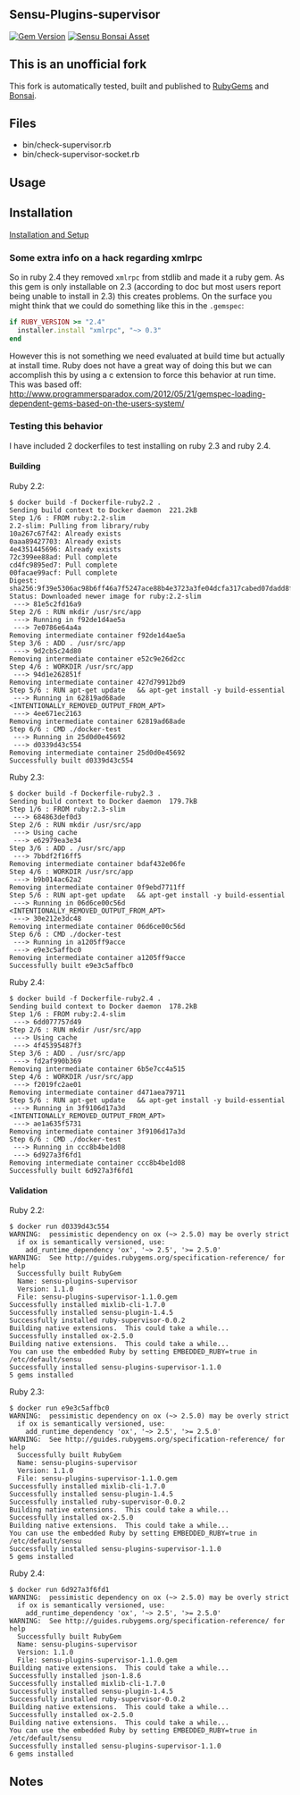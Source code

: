 ## Sensu-Plugins-supervisor

[![Gem Version](https://badge.fury.io/rb/sensu-plugins-supervisor-boutetnico.svg)](https://badge.fury.io/rb/sensu-plugins-supervisor-boutetnico.svg)
[![Sensu Bonsai Asset](https://img.shields.io/badge/Bonsai-Download%20Me-brightgreen.svg?colorB=89C967&logo=sensu)](https://bonsai.sensu.io/assets/boutetnico/sensu-plugins-supervisor)

## This is an unofficial fork

This fork is automatically tested, built and published to [RubyGems](https://rubygems.org/gems/sensu-plugins-supervisor-boutetnico/) and [Bonsai](https://bonsai.sensu.io/assets/boutetnico/sensu-plugins-supervisor).

## Files
 * bin/check-supervisor.rb
 * bin/check-supervisor-socket.rb

## Usage

## Installation

[Installation and Setup](http://sensu-plugins.io/docs/installation_instructions.html)

### Some extra info on a hack regarding xmlrpc
So in ruby 2.4 they removed `xmlrpc` from stdlib and made it a ruby gem. As this gem is only installable on 2.3 (according to doc but most users report being unable to install in 2.3) this creates problems. On the surface you might think that we could do something like this in the `.gemspec`:

```ruby
if RUBY_VERSION >= "2.4"
  installer.install "xmlrpc", "~> 0.3"
end
```

However this is not something we need evaluated at build time but actually at install time. Ruby does not have a great way of doing this but we can accomplish this by using a c extension to force this behavior at run time. This was based off: http://www.programmersparadox.com/2012/05/21/gemspec-loading-dependent-gems-based-on-the-users-system/

### Testing this behavior
I have included 2 dockerfiles to test installing on ruby 2.3 and ruby 2.4.

#### Building
Ruby 2.2:
```
$ docker build -f Dockerfile-ruby2.2 .
Sending build context to Docker daemon  221.2kB
Step 1/6 : FROM ruby:2.2-slim
2.2-slim: Pulling from library/ruby
10a267c67f42: Already exists
0aaa89427703: Already exists
4e4351445696: Already exists
72c399ee88ad: Pull complete
cd4fc9895ed7: Pull complete
00facae99acf: Pull complete
Digest: sha256:9f39e5306ac98b6ff46a7f5247ace88b4e3723a3fe04dcfa317cabed07dadd8f
Status: Downloaded newer image for ruby:2.2-slim
 ---> 81e5c2fd16a9
Step 2/6 : RUN mkdir /usr/src/app
 ---> Running in f92de1d4ae5a
 ---> 7e0786e64a4a
Removing intermediate container f92de1d4ae5a
Step 3/6 : ADD . /usr/src/app
 ---> 9d2cb5c24d80
Removing intermediate container e52c9e26d2cc
Step 4/6 : WORKDIR /usr/src/app
 ---> 94d1e262851f
Removing intermediate container 427d79912bd9
Step 5/6 : RUN apt-get update   && apt-get install -y build-essential
 ---> Running in 62819ad68ade
<INTENTIONALLY_REMOVED_OUTPUT_FROM_APT>
 ---> 4ee671ec2163
Removing intermediate container 62819ad68ade
Step 6/6 : CMD ./docker-test
 ---> Running in 25d0d0e45692
 ---> d0339d43c554
Removing intermediate container 25d0d0e45692
Successfully built d0339d43c554
```

Ruby 2.3:
```
$ docker build -f Dockerfile-ruby2.3 .
Sending build context to Docker daemon  179.7kB
Step 1/6 : FROM ruby:2.3-slim
 ---> 684863def0d3
Step 2/6 : RUN mkdir /usr/src/app
 ---> Using cache
 ---> e62979ea3e34
Step 3/6 : ADD . /usr/src/app
 ---> 7bbdf2f16ff5
Removing intermediate container bdaf432e06fe
Step 4/6 : WORKDIR /usr/src/app
 ---> b9b014ac62a2
Removing intermediate container 0f9ebd7711ff
Step 5/6 : RUN apt-get update   && apt-get install -y build-essential
 ---> Running in 06d6ce00c56d
<INTENTIONALLY_REMOVED_OUTPUT_FROM_APT>
 ---> 30e212e3dc48
Removing intermediate container 06d6ce00c56d
Step 6/6 : CMD ./docker-test
 ---> Running in a1205ff9acce
 ---> e9e3c5affbc0
Removing intermediate container a1205ff9acce
Successfully built e9e3c5affbc0
```

Ruby 2.4:
```
$ docker build -f Dockerfile-ruby2.4 .
Sending build context to Docker daemon  178.2kB
Step 1/6 : FROM ruby:2.4-slim
 ---> 6dd077757d49
Step 2/6 : RUN mkdir /usr/src/app
 ---> Using cache
 ---> 4f45395487f3
Step 3/6 : ADD . /usr/src/app
 ---> fd2af990b369
Removing intermediate container 6b5e7cc4a515
Step 4/6 : WORKDIR /usr/src/app
 ---> f2019fc2ae01
Removing intermediate container d471aea79711
Step 5/6 : RUN apt-get update   && apt-get install -y build-essential
 ---> Running in 3f9106d17a3d
<INTENTIONALLY_REMOVED_OUTPUT_FROM_APT>
 ---> ae1a635f5731
Removing intermediate container 3f9106d17a3d
Step 6/6 : CMD ./docker-test
 ---> Running in ccc8b4be1d08
 ---> 6d927a3f6fd1
Removing intermediate container ccc8b4be1d08
Successfully built 6d927a3f6fd1
```

#### Validation
Ruby 2.2:
```
$ docker run d0339d43c554
WARNING:  pessimistic dependency on ox (~> 2.5.0) may be overly strict
  if ox is semantically versioned, use:
    add_runtime_dependency 'ox', '~> 2.5', '>= 2.5.0'
WARNING:  See http://guides.rubygems.org/specification-reference/ for help
  Successfully built RubyGem
  Name: sensu-plugins-supervisor
  Version: 1.1.0
  File: sensu-plugins-supervisor-1.1.0.gem
Successfully installed mixlib-cli-1.7.0
Successfully installed sensu-plugin-1.4.5
Successfully installed ruby-supervisor-0.0.2
Building native extensions.  This could take a while...
Successfully installed ox-2.5.0
Building native extensions.  This could take a while...
You can use the embedded Ruby by setting EMBEDDED_RUBY=true in /etc/default/sensu
Successfully installed sensu-plugins-supervisor-1.1.0
5 gems installed
```

Ruby 2.3:
```
$ docker run e9e3c5affbc0
WARNING:  pessimistic dependency on ox (~> 2.5.0) may be overly strict
  if ox is semantically versioned, use:
    add_runtime_dependency 'ox', '~> 2.5', '>= 2.5.0'
WARNING:  See http://guides.rubygems.org/specification-reference/ for help
  Successfully built RubyGem
  Name: sensu-plugins-supervisor
  Version: 1.1.0
  File: sensu-plugins-supervisor-1.1.0.gem
Successfully installed mixlib-cli-1.7.0
Successfully installed sensu-plugin-1.4.5
Successfully installed ruby-supervisor-0.0.2
Building native extensions.  This could take a while...
Successfully installed ox-2.5.0
Building native extensions.  This could take a while...
You can use the embedded Ruby by setting EMBEDDED_RUBY=true in /etc/default/sensu
Successfully installed sensu-plugins-supervisor-1.1.0
5 gems installed
```

Ruby 2.4:
```
$ docker run 6d927a3f6fd1
WARNING:  pessimistic dependency on ox (~> 2.5.0) may be overly strict
  if ox is semantically versioned, use:
    add_runtime_dependency 'ox', '~> 2.5', '>= 2.5.0'
WARNING:  See http://guides.rubygems.org/specification-reference/ for help
  Successfully built RubyGem
  Name: sensu-plugins-supervisor
  Version: 1.1.0
  File: sensu-plugins-supervisor-1.1.0.gem
Building native extensions.  This could take a while...
Successfully installed json-1.8.6
Successfully installed mixlib-cli-1.7.0
Successfully installed sensu-plugin-1.4.5
Successfully installed ruby-supervisor-0.0.2
Building native extensions.  This could take a while...
Successfully installed ox-2.5.0
Building native extensions.  This could take a while...
You can use the embedded Ruby by setting EMBEDDED_RUBY=true in /etc/default/sensu
Successfully installed sensu-plugins-supervisor-1.1.0
6 gems installed
```

## Notes
